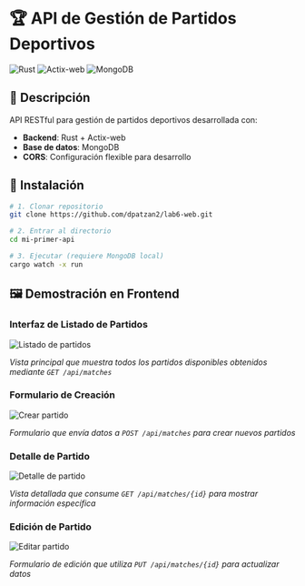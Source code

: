 # 🏆 API de Gestión de Partidos Deportivos

![Rust](https://img.shields.io/badge/Rust-1.70+-black?logo=rust)
![Actix-web](https://img.shields.io/badge/Actix--web-4.0+-red)
![MongoDB](https://img.shields.io/badge/MongoDB-6.0+-green?logo=mongodb)

## 📌 Descripción
API RESTful para gestión de partidos deportivos desarrollada con:
- **Backend**: Rust + Actix-web
- **Base de datos**: MongoDB
- **CORS**: Configuración flexible para desarrollo

## 🚀 Instalación

```bash
# 1. Clonar repositorio
git clone https://github.com/dpatzan2/lab6-web.git

# 2. Entrar al directorio
cd mi-primer-api

# 3. Ejecutar (requiere MongoDB local)
cargo watch -x run
```

## 🖼️ Demostración en Frontend

### Interfaz de Listado de Partidos
![Listado de partidos](https://github.com/user-attachments/assets/0074d0c1-300e-4f56-b90f-7043e7a360ea)

*Vista principal que muestra todos los partidos disponibles obtenidos mediante `GET /api/matches`*

### Formulario de Creación
![Crear partido](https://github.com/user-attachments/assets/de71b9af-a10a-431e-9ff0-a93c7539c82b)

*Formulario que envía datos a `POST /api/matches` para crear nuevos partidos*

### Detalle de Partido
![Detalle de partido](https://github.com/user-attachments/assets/325b9c94-6416-4a6b-bfae-b7141a7780ab)

*Vista detallada que consume `GET /api/matches/{id}` para mostrar información específica*

### Edición de Partido
![Editar partido](https://github.com/user-attachments/assets/40b333e3-7774-4295-b1ac-755250e8325b)

*Formulario de edición que utiliza `PUT /api/matches/{id}` para actualizar datos*

